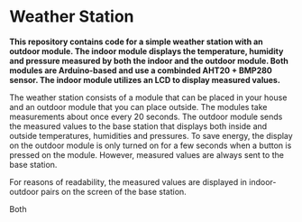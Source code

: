 # Weather Station

**This repository contains code for a simple weather station with an outdoor module. The indoor module displays the temperature, humidity and pressure measured by both the indoor and the outdoor module. Both modules are Arduino-based and use a combinded AHT20 + BMP280 sensor. The indoor module utilizes an LCD to display measured values.**

The weather station consists of a module that can be placed in your house and an outdoor module that you can place outside. The modules take measurements about once every 20 seconds. The outdoor module sends the measured values to the base station that displays both inside and outside temperatures, humidities and pressures. To save energy, the display on the outdoor module is only turned on for a few seconds when a button is pressed on the module. However, measured values are always sent to the base station.



For reasons of readability, the measured values are displayed in indoor-outdoor pairs on the screen of the base station.

Both
